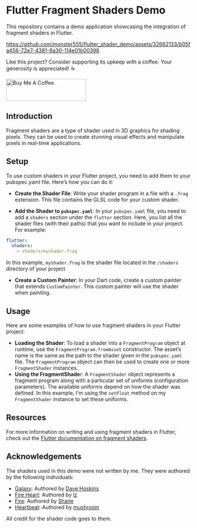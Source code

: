 # Flutter Fragment Shaders Demo
This repository contains a demo application showcasing the integration of fragment shaders in Flutter.



https://github.com/monster555/flutter_shader_demo/assets/32662133/b05fa456-72e7-4381-8a30-114e01b00398



Like this project? Consider supporting its upkeep with a coffee. Your generosity is appreciated! ☕

<a href="https://www.buymeacoffee.com/danicoy" target="_blank"><img src="https://cdn.buymeacoffee.com/buttons/v2/default-yellow.png" alt="Buy Me A Coffee" style="height: 60px !important;width: 217px !important;" ></a>

## Introduction
Fragment shaders are a type of shader used in 3D graphics for shading pixels. They can be used to create stunning visual effects and manipulate pixels in real-time applications.

## Setup
To use custom shaders in your Flutter project, you need to add them to your pubspec.yaml file. Here’s how you can do it:

- **Create the Shader File**: Write your shader program in a file with a `.frag` extension. This file contains the GLSL code for your custom shader.

- **Add the Shader to `pubspec.yaml`**: In your `pubspec.yaml` file, you need to add a `shaders` section under the `flutter` section. Here, you list all the shader files (with their paths) that you want to include in your project. For example:

```yaml
flutter:
  shaders:
    - shaders/myshader.frag
```

In this example, `myshader.frag` is the shader file located in the `/shaders` directory of your project

- **Create a Custom Painter**: In your Dart code, create a custom painter that extends `CustomPainter`. This custom painter will use the shader when painting.

## Usage
Here are some examples of how to use fragment shaders in your Flutter project:

- **Loading the Shader**: To load a shader into a `FragmentProgram` object at runtime, use the `FragmentProgram.fromAsset` constructor. The asset’s name is the same as the path to the shader given in the `pubspec.yaml` file. The `FragmentProgram` object can then be used to create one or more `FragmentShader` instances.
- **Using the FragmentShade**r: A `FragmentShader` object represents a fragment program along with a particular set of uniforms (configuration parameters). The available uniforms depend on how the shader was defined. In this example, I'm using the `setFloat` method on my `FragmentShader` instance to set these uniforms.

## Resources
For more information on writing and using fragment shaders in Flutter, check out the [Flutter documentation on fragment shaders](https://docs.flutter.dev/ui/design/graphics/fragment-shaders).

## Acknowledgements
The shaders used in this demo were not written by me. They were authored by the following individuals:

- [Galaxy](https://www.shadertoy.com/view/MdXSzS): Authored by [Dave Hoskins](https://www.shadertoy.com/user/Dave_Hoskins)
- [Fire Heart](https://www.shadertoy.com/view/3sSXRt): Authored by [lz](https://www.shadertoy.com/user/lz)
- [Fire](https://www.shadertoy.com/view/4tlSzl): Authored by [Shane](https://www.shadertoy.com/user/Shane)
- [Heartbeat](https://www.shadertoy.com/view/csc3W2): Authored by [mushroom](https://www.shadertoy.com/user/mushroom)

All credit for the shader code goes to them.

